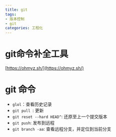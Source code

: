 ```yaml
---
title: git
tags: 
- 版本控制
- git
categories: 工程化
---
```




# git命令补全工具

[https://ohmyz.sh/](https://ohmyz.sh/)



# git 命令

- `glol`：查看历史记录
- `git pull `: 更新
- `git reset --hard HEAD^`: 还原至上一个提交版本
- `git push`: 发布到远程
- `git branch -aa`: 查看远程分支，并定位到当前分支

